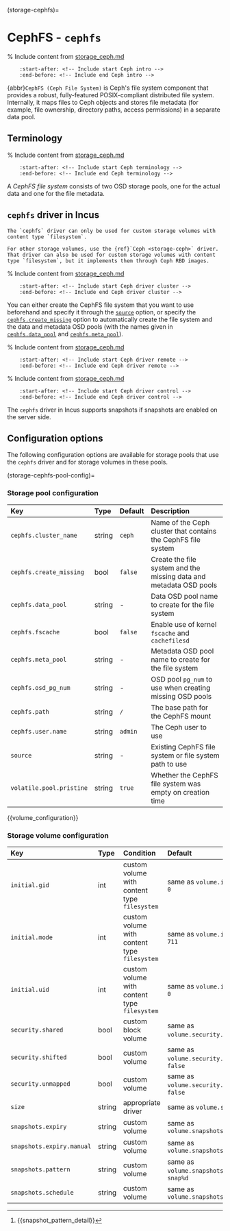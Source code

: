 (storage-cephfs)=
# CephFS - `cephfs`

% Include content from [storage_ceph.md](storage_ceph.md)
```{include} storage_ceph.md
    :start-after: <!-- Include start Ceph intro -->
    :end-before: <!-- Include end Ceph intro -->
```

{abbr}`CephFS (Ceph File System)` is Ceph's file system component that provides a robust, fully-featured POSIX-compliant distributed file system.
Internally, it maps files to Ceph objects and stores file metadata (for example, file ownership, directory paths, access permissions) in a separate data pool.

## Terminology

% Include content from [storage_ceph.md](storage_ceph.md)
```{include} storage_ceph.md
    :start-after: <!-- Include start Ceph terminology -->
    :end-before: <!-- Include end Ceph terminology -->
```

A *CephFS file system* consists of two OSD storage pools, one for the actual data and one for the file metadata.

## `cephfs` driver in Incus

```{note}
The `cephfs` driver can only be used for custom storage volumes with content type `filesystem`.

For other storage volumes, use the {ref}`Ceph <storage-ceph>` driver.
That driver can also be used for custom storage volumes with content type `filesystem`, but it implements them through Ceph RBD images.
```

% Include content from [storage_ceph.md](storage_ceph.md)
```{include} storage_ceph.md
    :start-after: <!-- Include start Ceph driver cluster -->
    :end-before: <!-- Include end Ceph driver cluster -->
```

You can either create the CephFS file system that you want to use beforehand and specify it through the [`source`](storage-cephfs-pool-config) option, or specify the [`cephfs.create_missing`](storage-cephfs-pool-config) option to automatically create the file system and the data and metadata OSD pools (with the names given in [`cephfs.data_pool`](storage-cephfs-pool-config) and [`cephfs.meta_pool`](storage-cephfs-pool-config)).

% Include content from [storage_ceph.md](storage_ceph.md)
```{include} storage_ceph.md
    :start-after: <!-- Include start Ceph driver remote -->
    :end-before: <!-- Include end Ceph driver remote -->
```

% Include content from [storage_ceph.md](storage_ceph.md)
```{include} storage_ceph.md
    :start-after: <!-- Include start Ceph driver control -->
    :end-before: <!-- Include end Ceph driver control -->
```

The `cephfs` driver in Incus supports snapshots if snapshots are enabled on the server side.

## Configuration options

The following configuration options are available for storage pools that use the `cephfs` driver and for storage volumes in these pools.

(storage-cephfs-pool-config)=
### Storage pool configuration

Key                           | Type                          | Default                                 | Description
:--                           | :---                          | :------                                 | :----------
`cephfs.cluster_name`         | string                        | `ceph`                                  | Name of the Ceph cluster that contains the CephFS file system
`cephfs.create_missing`       | bool                          | `false`                                 | Create the file system and the missing data and metadata OSD pools
`cephfs.data_pool`            | string                        | -                                       | Data OSD pool name to create for the file system
`cephfs.fscache`              | bool                          | `false`                                 | Enable use of kernel `fscache` and `cachefilesd`
`cephfs.meta_pool`            | string                        | -                                       | Metadata OSD pool name to create for the file system
`cephfs.osd_pg_num`           | string                        | -                                       | OSD pool `pg_num` to use when creating missing OSD pools
`cephfs.path`                 | string                        | `/`                                     | The base path for the CephFS mount
`cephfs.user.name`            | string                        | `admin`                                 | The Ceph user to use
`source`                      | string                        | -                                       | Existing CephFS file system or file system path to use
`volatile.pool.pristine`      | string                        | `true`                                  | Whether the CephFS file system was empty on creation time

{{volume_configuration}}

### Storage volume configuration

Key                         | Type      | Condition                 | Default                                        | Description
:--                         | :---      | :--------                 | :------                                        | :----------
`initial.gid`               | int       | custom volume with content type `filesystem`  | same as `volume.initial.uid` or `0`           | GID of the volume owner in the instance
`initial.mode`              | int       | custom volume with content type `filesystem`  | same as `volume.initial.mode` or `711`        | Mode  of the volume in the instance
`initial.uid`               | int       | custom volume with content type `filesystem`  | same as `volume.initial.gid` or `0`           | UID of the volume owner in the instance
`security.shared`           | bool      | custom block volume       | same as `volume.security.shared` or `false`    | Enable sharing the volume across multiple instances
`security.shifted`          | bool      | custom volume             | same as `volume.security.shifted` or `false`   | {{enable_ID_shifting}}
`security.unmapped`         | bool      | custom volume             | same as `volume.security.unmapped` or `false`  | Disable ID mapping for the volume
`size`                      | string    | appropriate driver        | same as `volume.size`                          | Size/quota of the storage volume
`snapshots.expiry`          | string    | custom volume             | same as `volume.snapshots.expiry`              | {{snapshot_expiry_format}}
`snapshots.expiry.manual`   | string    | custom volume             | same as `volume.snapshots.expiry.manual`       | {{snapshot_expiry_format}}
`snapshots.pattern`         | string    | custom volume             | same as `volume.snapshots.pattern` or `snap%d` | {{snapshot_pattern_format}} [^*]
`snapshots.schedule`        | string    | custom volume             | same as `volume.snapshots.schedule`            | {{snapshot_schedule_format}}

[^*]: {{snapshot_pattern_detail}}
